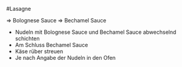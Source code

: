 #Lasagne

=> Bolognese Sauce
=> Bechamel Sauce

* Nudeln mit Bolognese Sauce und Bechamel Sauce abwechselnd schichten
* Am Schluss Bechamel Sauce
* Käse rüber streuen
* Je nach Angabe der Nudeln in den Ofen
